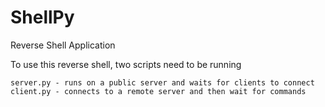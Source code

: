 # ShellPy
Reverse Shell Application

To use this reverse shell, two scripts need to be running

    server.py - runs on a public server and waits for clients to connect
    client.py - connects to a remote server and then wait for commands
